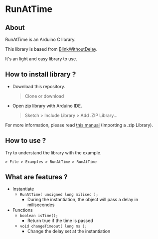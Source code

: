 # RunAtTime

## About
RunAtTime is an Arduino C library. 

This library is based from [BlinkWithoutDelay](https://www.arduino.cc/en/Tutorial/BlinkWithoutDelay).

It's an light and easy library to use.

## How to install library ?
- Download this repository.

    > Clone or download
    
- Open zip library with Arduino IDE.

    > Sketch > Include Library > Add .ZIP Library...

For more information, please read [this manual](https://www.arduino.cc/en/Guide/Libraries#toc4) (Importing a .zip Library).

## How to use ?
Try to understand the library with the example.

    > File > Examples > RunAtTime > RunAtTime

## What are features ?
- Instantiate
    - `RunAtTime( unsigned long milisec );` 
        - During the instantiation, the object will pass a delay in milisecondes
- Functions
    - `boolean isTime();` 
        - Return true if the time is passed
    - `void changeTimeout( long ms );`
        - Change the delay set at the instantiation
